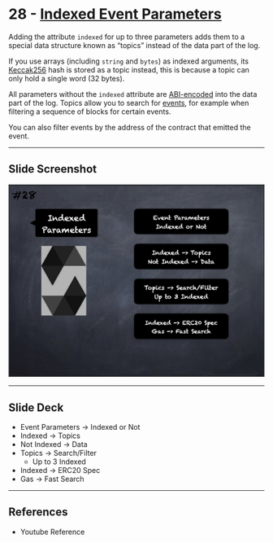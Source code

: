 # 28 - [Indexed Event Parameters](Indexed%20Parameters.md)
Adding the attribute `indexed` for up to three parameters adds them to a special data structure known as “topics” instead of the data part of the log. 

If you use arrays (including `string` and `bytes`) as indexed arguments, its [Keccak256](../1.%20Ethereum101/Keccak256.md)  hash is stored as a topic instead, this is because a topic can only hold a single word (32 bytes). 

All parameters without the `indexed` attribute are [ABI-encoded](ABI%20Encoding-Decoding.md) into the data part of the log. Topics allow you to search for [events](Events.md), for example when filtering a sequence of blocks for certain events. 

You can also filter events by the address of the contract that emitted the event.

___
## Slide Screenshot
![028.png](../../images/2.Solidity%20101/028.png)
___
## Slide Deck
- Event Parameters -> Indexed or Not
- Indexed -> Topics
- Not Indexed -> Data
- Topics -> Search/Filter
	- Up to 3 Indexed
- Indexed -> ERC20 Spec
- Gas -> Fast Search
___
## References
- Youtube Reference


